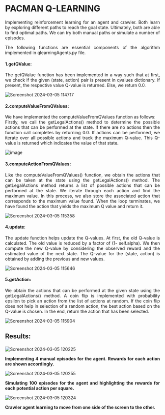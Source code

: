 <h1> PACMAN Q-LEARNING </h1>

<p align="justify">Implementing reinforcement learning for an agent and crawler. Both learn by exploring different paths to reach the goal state. Ultimately, both are able to find optimal paths. We can try both manual paths or simulate a number of episodes.</p>

<p align="justify">The following functions are essential components of the algorithm implemented in qlearningAgents.py file.</p>

<h4>1.getQValue:</h4>
<p align="justify">The getQValue function has been implemented in a way such that at first, we check if the given (state, action) pair is present in qvalues dictionary.  If present, the respective value Q-value is returned. Else, we return 0.0.</p>

![Screenshot 2024-03-05 114717](https://github.com/ChiragRadhakrishna43-7/Pacman_QLearning/assets/121251823/ffe201b8-9256-47fe-b32e-b53db58daf92)

<h4>2.computeValueFromQValues:</h4>
<p align="justify">We have implemented the computeValueFromQValues function as follows:<br/>
Firstly, we call the getLegalActions() method to determine the possible actions that can be performed at the state. If there are no actions then the function call completes by returning 0.0. If actions can be performed, we iterate over all possible actions and track the maximum Q-value. This Q-value is returned which indicates the value of that state.</p>

![image](https://github.com/ChiragRadhakrishna43-7/Pacman_QLearning/assets/121251823/aa517f22-01a7-48bc-871b-0e7f2a95ff64)

<h4>3.computeActionFromQValues:</h4>
<p align="justify">Like the computeValueFromQValues() function, we obtain the actions that can be taken at the state using the getLegalActions() method. The getLegalActions method returns a list of possible actions that can be performed at the state. We iterate through each action and find the maximum value. In this process, we also store the associated action that corresponds to the maximum value found.
When the loop terminates, we have found the action that yields the maximum Q value and return it.</p>

![Screenshot 2024-03-05 115358](https://github.com/ChiragRadhakrishna43-7/Pacman_QLearning/assets/121251823/56f8fcde-9a02-4302-88b4-b7d9968bc3e5)

<h4>4.update:</h4>
<p align="justify">The update function helps update the Q-values. At first, the old Q-value is calculated. The old value is reduced by a factor of (1- self.alpha). We then compute the new Q-value by considering the observed reward and the estimated value of the next state. The Q-value for the (state, action) is obtained by adding the previous and new values.</p>

![Screenshot 2024-03-05 115646](https://github.com/ChiragRadhakrishna43-7/Pacman_QLearning/assets/121251823/8d8693d2-a000-4c83-bd68-cccc54007788)

<h4>5.getAction:</h4>
<p align="justify">We obtain the actions that can be performed at the given state using the getLegalActions() method. A coin flip is implemented with probability epsilon to pick an action from the list of actions at random. If the coin flip does not help in selection of a random action, the best action based on the Q-value is chosen. In the end, return the action that has been selected. </p>

![Screenshot 2024-03-05 115904](https://github.com/ChiragRadhakrishna43-7/Pacman_QLearning/assets/121251823/00131293-b9c0-429d-9ade-f093739fd837)

<h2><p>Results:</p></h2>

![Screenshot 2024-03-05 120225](https://github.com/ChiragRadhakrishna43-7/Pacman_QLearning/assets/121251823/bae688f6-1b72-4997-ac03-da55eb13f2c9)

<p align="justify"><b>Implementing 4 manual episodes for the agent. Rewards for each action are shown accordingly.</b></p>

![Screenshot 2024-03-05 120255](https://github.com/ChiragRadhakrishna43-7/Pacman_QLearning/assets/121251823/72c25c34-32f0-4eda-9eb6-1b483828d8ad)

<p align="justify"><b>Simulating 100 episodes for the agent and highlighting the rewards for each potential action per square.</b></p>

![Screenshot 2024-03-05 120324](https://github.com/ChiragRadhakrishna43-7/Pacman_QLearning/assets/121251823/cb1113cc-c192-4149-95e1-c6333416088f)

<p align="justify"><b>Crawler agent learning to move from one side of the screen to the other.</b></p>
